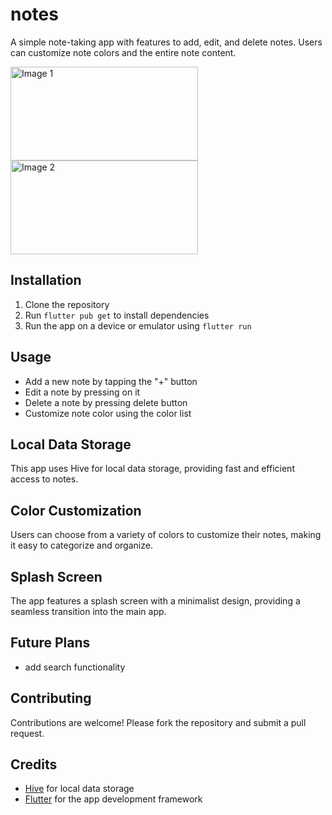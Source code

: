 # notes

A simple note-taking app with features to add, edit, and delete notes. Users can customize note colors and the entire note content.

<img src="https://github.com/moelhewehy7/notes-app/assets/130074772/4e017abd-0884-4c98-bad4-0d29122e32ff" alt="Image 1" height="150" width="300">
<img src="https://github.com/moelhewehy7/notes-app/assets/130074772/19f0e418-2bc6-418e-a27b-691b1e8ee89b" alt="Image 2" height="150" width="300">


## Installation

1. Clone the repository
2. Run `flutter pub get` to install dependencies
3. Run the app on a device or emulator using `flutter run`

## Usage

- Add a new note by tapping the "+" button
- Edit a note by pressing on it
- Delete a note by pressing delete button
- Customize note color using the color list

## Local Data Storage

This app uses Hive for local data storage, providing fast and efficient access to notes.

## Color Customization

Users can choose from a variety of colors to customize their notes, making it easy to categorize and organize.

## Splash Screen

The app features a splash screen with a minimalist design, providing a seamless transition into the main app.

## Future Plans

- add search functionality

## Contributing

Contributions are welcome! Please fork the repository and submit a pull request.

## Credits

- [Hive](https://docs.hivedb.dev/) for local data storage
- [Flutter](https://flutter.dev/) for the app development framework


